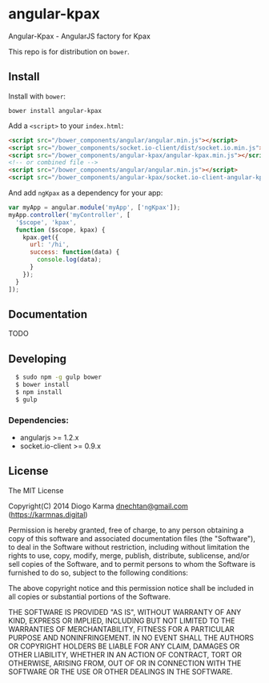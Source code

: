 angular-kpax
============

Angular-Kpax - AngularJS factory for Kpax

This repo is for distribution on `bower`.

## Install

Install with `bower`:

```shell
bower install angular-kpax
```

Add a `<script>` to your `index.html`:

```html
<script src="/bower_components/angular/angular.min.js"></script>
<script src="/bower_components/socket.io-client/dist/socket.io.min.js"></script>
<script src="/bower_components/angular-kpax/angular-kpax.min.js"></script>
<!-- or combined file -->
<script src="/bower_components/angular/angular.min.js"></script>
<script src="/bower_components/angular-kpax/socket.io-client-angular-kpax.js"></script>
```

And add `ngKpax` as a dependency for your app:

```javascript
var myApp = angular.module('myApp', ['ngKpax']);
myApp.controller('myController', [
  '$scope', 'kpax',
  function ($scope, kpax) {
    kpax.get({
      url: '/hi',
      success: function(data) {
        console.log(data);
      }
    });
  }
]);
```

## Documentation

TODO

## Developing

```bash
  $ sudo npm -g gulp bower
  $ bower install
  $ npm install
  $ gulp
```


### Dependencies:
* angularjs >= 1.2.x
* socket.io-client >= 0.9.x


## License
The MIT License

Copyright(C) 2014 Diogo Karma <dnechtan@gmail.com> (https://karmnas.digital)

Permission is hereby granted, free of charge, to any person obtaining a copy
of this software and associated documentation files (the "Software"), to deal
in the Software without restriction, including without limitation the rights
to use, copy, modify, merge, publish, distribute, sublicense, and/or sell
copies of the Software, and to permit persons to whom the Software is
furnished to do so, subject to the following conditions:

The above copyright notice and this permission notice shall be included in
all copies or substantial portions of the Software.

THE SOFTWARE IS PROVIDED "AS IS", WITHOUT WARRANTY OF ANY KIND, EXPRESS OR
IMPLIED, INCLUDING BUT NOT LIMITED TO THE WARRANTIES OF MERCHANTABILITY,
FITNESS FOR A PARTICULAR PURPOSE AND NONINFRINGEMENT. IN NO EVENT SHALL THE
AUTHORS OR COPYRIGHT HOLDERS BE LIABLE FOR ANY CLAIM, DAMAGES OR OTHER
LIABILITY, WHETHER IN AN ACTION OF CONTRACT, TORT OR OTHERWISE, ARISING FROM,
OUT OF OR IN CONNECTION WITH THE SOFTWARE OR THE USE OR OTHER DEALINGS IN
THE SOFTWARE.
